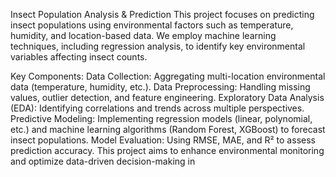Insect Population Analysis & Prediction
This project focuses on predicting insect populations using environmental factors such as temperature, humidity, and location-based data. We employ machine learning techniques, including regression analysis, to identify key environmental variables affecting insect counts.

Key Components:
Data Collection: Aggregating multi-location environmental data (temperature, humidity, etc.).
Data Preprocessing: Handling missing values, outlier detection, and feature engineering.
Exploratory Data Analysis (EDA): Identifying correlations and trends across multiple perspectives.
Predictive Modeling: Implementing regression models (linear, polynomial, etc.) and machine learning algorithms (Random Forest, XGBoost) to forecast insect populations.
Model Evaluation: Using RMSE, MAE, and R² to assess prediction accuracy.
This project aims to enhance environmental monitoring and optimize data-driven decision-making in
